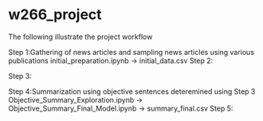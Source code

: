 # w266_project

The following illustrate the project workflow

Step 1:Gathering of news articles and sampling news articles using various publications
initial_preparation.ipynb -> initial_data.csv
Step 2: 

Step 3:

Step 4:Summarization using objective sentences deteremined using Step 3
Objective_Summary_Exploration.ipynb -> Objective_Summary_Final_Model.ipynb -> summary_final.csv
Step 5: 
